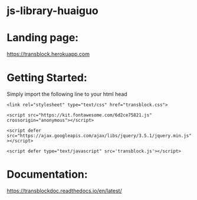 # js-library-huaiguo


# Landing page:
https://transblock.herokuapp.com

# Getting Started:
Simply import the following line to your html head

`<link rel="stylesheet" type="text/css" href="transblock.css">`

`<script src="https://kit.fontawesome.com/6d2ce75821.js" crossorigin="anonymous"></script>`

`<script defer src="https://ajax.googleapis.com/ajax/libs/jquery/3.5.1/jquery.min.js"></script>`

`<script defer type="text/javascript" src='transblock.js'></script>`

# Documentation:
https://transblockdoc.readthedocs.io/en/latest/

